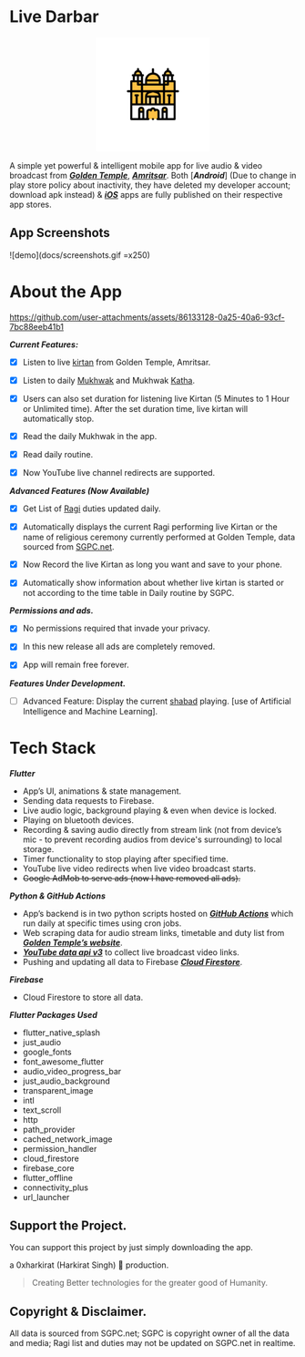 # Live Darbar

<p align="center">
  <img src="https://raw.githubusercontent.com/0xharkirat/live_darbar/refs/heads/main/assets/images/splash_logo.png" width="200" />
</p>

A simple yet powerful & intelligent mobile app for live audio & video broadcast from _**[Golden Temple](https://en.wikipedia.org/wiki/Golden_Temple)**_, _**[Amritsar](https://en.wikipedia.org/wiki/Amritsar)**_. Both  [_**Android**_] (Due to change in play store policy about inactivity, they have deleted my developer account; download apk instead)  &  [_**iOS**_](https://apps.apple.com/app/id6449766130)  apps are fully published on their respective app stores.




## App Screenshots
![demo](docs/screenshots.gif =x250)

# About the App


https://github.com/user-attachments/assets/86133128-0a25-40a6-93cf-7bc88eeb41b1


***Current Features:***

 - [x] Listen to live [kirtan](https://en.wikipedia.org/wiki/Sikh_music) from Golden Temple, Amritsar.
 - [x] Listen to daily [Mukhwak](https://en.wikipedia.org/wiki/Hukamnama) and Mukhwak [Katha](https://www.sikhiwiki.org/index.php/Katha).

 
  

 - [x] Users can also set duration for listening live Kirtan (5 Minutes to 1 Hour or Unlimited time). After the set duration time, live kirtan will automatically stop.

  

 - [x] Read the daily Mukhwak in the app.

  

 - [x] Read daily routine.

  

 - [x] Now YouTube live channel redirects are supported.

  
***Advanced Features (Now Available)***  
  

 - [x] Get List of [Ragi](https://en.wikipedia.org/wiki/Ragi_%28Sikhism%29) duties updated daily.

  

 - [x] Automatically displays the current Ragi performing live Kirtan or the name of religious ceremony currently performed at Golden Temple, data sourced from [SGPC.net](https://en.wikipedia.org/wiki/Shiromani_Gurdwara_Parbandhak_Committee).

  

 - [x] Now Record the live Kirtan as long you want and save to your phone.

 
  

 - [x] Automatically show information about whether live kirtan is
       started or not according to the time table in Daily routine by
       SGPC.

  
  
***Permissions and ads.***  

 - [x] No permissions required that invade your privacy.

  

 - [x] In this new release all ads are completely removed.

  

 - [x] App will remain free forever.

  

***Features Under Development.***

  

 - [ ] Advanced Feature: Display the current [shabad](https://www.sikhiwiki.org/index.php/Shabad) playing. [use of Artificial Intelligence and Machine Learning].

# Tech Stack
***Flutter***
-   App’s UI, animations & state management.
-   Sending data requests to Firebase.
-   Live audio logic, background playing & even when device is locked.
-   Playing on bluetooth devices.
-   Recording & saving audio directly from stream link (not from device’s mic - to prevent recording audios from device's surrounding) to local storage.
-   Timer functionality to stop playing after specified time.
-   YouTube live video redirects when live video broadcast starts.
-   ~~Google AdMob to serve ads (now I have removed all ads).~~

***Python & GitHub Actions***

-   App’s backend is in two python scripts hosted on  _**[GitHub Actions](https://github.com/features/actions)**_ which run daily at specific times using cron jobs.
-   Web scraping data for audio stream links, timetable and duty list from _**[Golden Temple’s website](https://sgpc.net/)**_.
-   _**[YouTube data api v3](https://developers.google.com/youtube/v3)**_  to collect live broadcast video links.
-   Pushing and updating all data to Firebase  _**[Cloud Firestore](https://firebase.google.com/docs/firestore)**_.

***Firebase***

-   Cloud Firestore to store all data.

***Flutter Packages Used***
- flutter_native_splash
- just_audio
 - google_fonts
  - font_awesome_flutter
 -  audio_video_progress_bar
 - just_audio_background
-  transparent_image
-  intl
-  text_scroll
-  http
-  path_provider
-  cached_network_image
-  permission_handler
 - cloud_firestore
 - firebase_core
 - flutter_offline
 - connectivity_plus
 - url_launcher
  



## Support the Project.
  
You can support this project by just simply downloading the app.
  
a 0xharkirat (Harkirat Singh) 🦅 production.  

> Creating Better technologies for the greater good of Humanity.
## Copyright & Disclaimer.

All data is sourced from SGPC.net; SGPC is copyright owner of all the data and media; Ragi list and duties may not be updated on SGPC.net in realtime.

